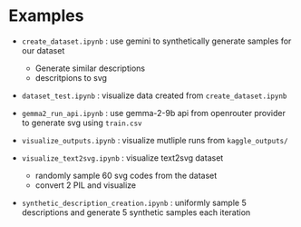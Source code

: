 # Examples

-  `create_dataset.ipynb` : use gemini to synthetically generate samples for our dataset

    - Generate similar descriptions
    - descritpions to svg

-  `dataset_test.ipynb` : visualize data created from `create_dataset.ipynb`

-  `gemma2_run_api.ipynb` : use gemma-2-9b api from openrouter provider to generate svg using `train.csv`

-  `visualize_outputs.ipynb` : visualize mutliple runs from `kaggle_outputs/`

-  `visualize_text2svg.ipynb` : visualize text2svg dataset

    - randomly sample 60 svg codes from the dataset
    - convert 2 PIL and visualize

-  `synthetic_description_creation.ipynb` : uniformly sample 5 descriptions and generate 5 synthetic samples each iteration
